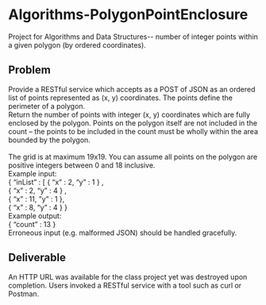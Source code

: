 # Algorithms-PolygonPointEnclosure
Project for Algorithms and Data Structures-- number of integer points within a given polygon (by ordered coordinates).

## Problem
Provide a RESTful service which accepts as a POST of JSON as an ordered list of points represented as (x, y) coordinates.  The points define the perimeter of a polygon.
<br />Return the number of points with integer (x, y) coordinates which are fully enclosed by the polygon.  Points on the polygon itself are not included in the count – the points to be included in the count must be wholly within the area bounded by the polygon.  
<br />The grid is at maximum 19x19.  You can assume all points on the polygon are positive integers between 0 and 18 inclusive.
<br />Example input:
<br />{ “inList” : [  { “x” : 2,   “y” : 1 } ,
<br />{ “x” : 2,   “y” : 4 } ,
<br />{ “x” : 11, ”y” : 1 },
<br />{ “x” : 8,   “y” : 4 }  }
<br />Example output:
<br />{ “count” : 13 } 
<br />Erroneous input (e.g. malformed JSON) should be handled gracefully.  

## Deliverable
An HTTP URL was available for the class project yet was destroyed upon completion. Users invoked a RESTful service with a tool such as curl or Postman.

